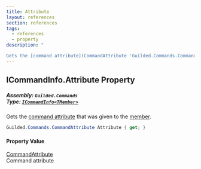 ```yaml
---
title: Attribute
layout: references
section: references
tags:
  - references
  - property
description: "

Gets the [command attribute](CommandAttribute 'Guilded.Commands.CommandAttribute') that was given to the [member](ICommandInfo_TMember_.Member 'Guilded.Commands.ICommandInfo<TMember>.Member')."
---
```


## ICommandInfo<TMember>.Attribute Property
##### **Assembly:** `Guilded.Commands`<br/>**Type:** [`ICommandInfo<TMember>`](ICommandInfo_TMember_ 'Guilded.Commands.ICommandInfo<TMember>')

Gets the [command attribute](CommandAttribute 'Guilded.Commands.CommandAttribute') that was given to the [member](ICommandInfo_TMember_.Member 'Guilded.Commands.ICommandInfo<TMember>.Member').

```csharp
Guilded.Commands.CommandAttribute Attribute { get; }
```

#### Property Value
[CommandAttribute](CommandAttribute 'Guilded.Commands.CommandAttribute')  
Command attribute